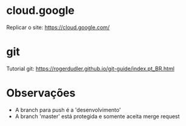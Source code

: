 # cloud.google

Replicar o site: https://cloud.google.com/

# git

Tutorial git: https://rogerdudler.github.io/git-guide/index.pt_BR.html

# Observações

- A branch para push é a 'desenvolvimento'
- A branch 'master' está protegida e somente aceita merge request
